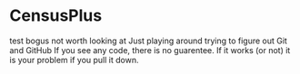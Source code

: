 # CensusPlus
test bogus not worth looking at
Just playing around trying to figure out Git and GitHub
If you see any code, there is no guarentee.
If it works (or not) it is your problem if you pull it down.
